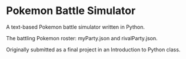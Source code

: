 # Pokemon Battle Simulator
 A text-based Pokemon battle simulator written in Python. 
 
 The battling Pokemon roster: myParty.json and rivalParty.json.
 
 Originally submitted as a final project in an Introduction to Python class.
